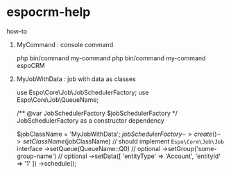 # espocrm-help

how-to

1) MyCommand : console command

	php bin/command my-command
	php bin/command my-command espoCRM

2) MyJobWithData : job with data as classes 

	use Espo\Core\Job\JobSchedulerFactory;
	use Espo\Core\Job\QueueName;

	/** @var JobSchedulerFactory $jobSchedulerFactory */ JobSchedulerFactory as a constructor dependency

	$jobClassName = 'MyJobWithData';
	$jobSchedulerFactory->create()
	    ->setClassName($jobClassName) // should implement `Espo\Core\Job\Job` interface
	    ->setQueue(QueueName::Q0) // optional
	    ->setGroup('some-group-name') // optional
	    ->setData([
	        'entityType' => 'Account',
	        'entityId' => '1'
	    ])
	    ->schedule();
